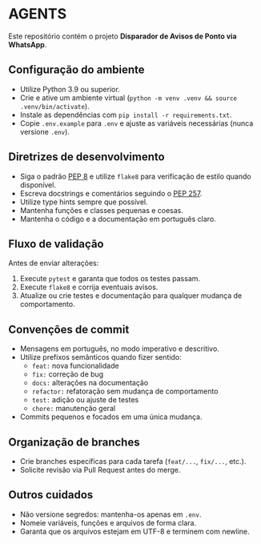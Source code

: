 # AGENTS

Este repositório contém o projeto **Disparador de Avisos de Ponto via WhatsApp**.

## Configuração do ambiente

- Utilize Python 3.9 ou superior.
- Crie e ative um ambiente virtual (`python -m venv .venv && source .venv/bin/activate`).
- Instale as dependências com `pip install -r requirements.txt`.
- Copie `.env.example` para `.env` e ajuste as variáveis necessárias (nunca versione `.env`).

## Diretrizes de desenvolvimento

- Siga o padrão [PEP 8](https://peps.python.org/pep-0008/) e utilize `flake8` para verificação de estilo quando disponível.
- Escreva docstrings e comentários seguindo o [PEP 257](https://peps.python.org/pep-0257/).
- Utilize type hints sempre que possível.
- Mantenha funções e classes pequenas e coesas.
- Mantenha o código e a documentação em português claro.

## Fluxo de validação

Antes de enviar alterações:

1. Execute `pytest` e garanta que todos os testes passam.
2. Execute `flake8` e corrija eventuais avisos.
3. Atualize ou crie testes e documentação para qualquer mudança de comportamento.

## Convenções de commit

- Mensagens em português, no modo imperativo e descritivo.
- Utilize prefixos semânticos quando fizer sentido:
  - `feat:` nova funcionalidade
  - `fix:` correção de bug
  - `docs:` alterações na documentação
  - `refactor:` refatoração sem mudança de comportamento
  - `test:` adição ou ajuste de testes
  - `chore:` manutenção geral
- Commits pequenos e focados em uma única mudança.

## Organização de branches

- Crie branches específicas para cada tarefa (`feat/...`, `fix/...`, etc.).
- Solicite revisão via Pull Request antes do merge.

## Outros cuidados

- Não versione segredos: mantenha-os apenas em `.env`.
- Nomeie variáveis, funções e arquivos de forma clara.
- Garanta que os arquivos estejam em UTF-8 e terminem com newline.
